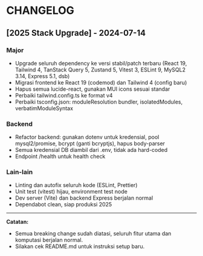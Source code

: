 # CHANGELOG

## [2025 Stack Upgrade] - 2024-07-14

### Major
- Upgrade seluruh dependency ke versi stabil/patch terbaru (React 19, Tailwind 4, TanStack Query 5, Zustand 5, Vitest 3, ESLint 9, MySQL2 3.14, Express 5.1, dsb)
- Migrasi frontend ke React 19 (codemod) dan Tailwind 4 (config baru)
- Hapus semua lucide-react, gunakan MUI icons sesuai standar
- Perbaiki tailwind.config.ts ke format v4
- Perbaiki tsconfig.json: moduleResolution bundler, isolatedModules, verbatimModuleSyntax

### Backend
- Refactor backend: gunakan dotenv untuk kredensial, pool mysql2/promise, bcrypt (ganti bcryptjs), hapus body-parser
- Semua kredensial DB diambil dari .env, tidak ada hard-coded
- Endpoint /health untuk health check

### Lain-lain
- Linting dan autofix seluruh kode (ESLint, Prettier)
- Unit test (vitest) hijau, environment test node
- Dev server (Vite) dan backend Express berjalan normal
- Dependabot clean, siap produksi 2025

---

**Catatan:**
- Semua breaking change sudah diatasi, seluruh fitur utama dan komputasi berjalan normal.
- Silakan cek README.md untuk instruksi setup baru. 